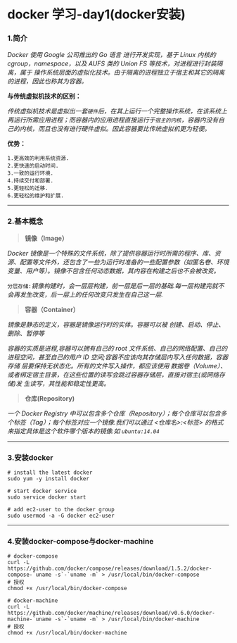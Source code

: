 # docker 学习-day1(docker安装)

### 1.简介
*Docker 使用 Google 公司推出的 Go 语言 进行开发实现，基于 Linux 内核的cgroup，namespace，以及 AUFS 类的 Union FS 等技术，对进程进行封装隔离，属于 操作系统层面的虚拟化技术。由于隔离的进程独立于宿主和其它的隔离的进程，因此也称其为容器。*

**与传统虚拟机技术的区别：**

*传统虚拟机技术是虚拟出一套`硬件`后，在其上运行一个完整操作系统，在该系统上再运行所需应用进程；而容器内的应用进程直接运行于`宿主的内核`，容器内没有自己的内核，而且也没有进行硬件虚拟。因此容器要比传统虚拟机更为轻便。*

**优势：**
	
	1.更高效的利用系统资源.
	2.更快速的启动时间.
	3.一致的运行环境.
	4.持续交付和部署.
	5.更轻松的迁移.
	6.更轻松的维护和扩展.

---

### 2.基本概念

> **镜像（Image）**

*Docker 镜像是一个特殊的文件系统，除了提供容器运行时所需的程序、库、资源、配置等文件外，还包含了一些为运行时准备的一些配置参数（如匿名卷、环境变量、用户等）。镜像不包含任何动态数据，其内容在构建之后也不会被改变。*

`分层存储:`*镜像构建时，会一层层构建，前一层是后一层的基础.每一层构建完就不会再发生改变，后一层上的任何改变只发生在自己这一层.*

> **容器（Container）**

*镜像是静态的定义，容器是镜像运行时的实体。容器可以被
创建、启动、停止、删除、暂停等*

*容器的实质是进程,容器可以拥有自己的  root  文件系统、自己的网络配置、自己的进程空间，甚至自己的用户 ID 空间;容器不应该向其存储层内写入任何数据，容器存储
层要保持无状态化。所有的文件写入操作，都应该使用 数据卷（Volume）、或者绑定宿主目录，在这些位置的读写会跳过容器存储层，直接对宿主(或网络存储)发
生读写，其性能和稳定性更高。*

> **仓库(Repository)**

*一个 Docker Registry 中可以包含多个仓库（Repository）；每个仓库可以包含多个标签（Tag）；每个标签对应一个镜像.我们可以通过  <仓库名>:<标签>  的格式来指定具体是这个软件哪个版本的镜像.如 `ubuntu:14.04`*

---

### 3.安装docker

	# install the latest docker
	sudo yum -y install docker
	
	# start docker service
	sudo service docker start

	# add ec2-user to the docker group
	sudo usermod -a -G docker ec2-user

---

### 4.安装docker-compose与docker-machine
	
	# docker-compose
	curl -L https://github.com/docker/compose/releases/download/1.5.2/docker-compose-`uname -s`-`uname -m` > /usr/local/bin/docker-compose
	# 授权
	chmod +x /usr/local/bin/docker-compose

	# docker-machine
	curl -L https://github.com/docker/machine/releases/download/v0.6.0/docker-machine-`uname -s`-`uname -m` > /usr/local/bin/docker-machine
	# 授权
	chmod +x /usr/local/bin/docker-machine
